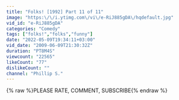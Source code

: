 ```yaml
---
title: "Folks! [1992] Part 11 of 11"
image: "https:\/\/i.ytimg.com\/vi\/e-RiJ885gDA\/hqdefault.jpg"
vid_id: "e-RiJ885gDA"
categories: "Comedy"
tags: ["folks!","folks","funny"]
date: "2022-05-09T19:34:11+03:00"
vid_date: "2009-06-09T21:30:32Z"
duration: "PT8M4S"
viewcount: "22565"
likeCount: "77"
dislikeCount: ""
channel: "Phillip S."
---
```

{% raw %}PLEASE RATE, COMMENT, SUBSCRIBE{% endraw %}
